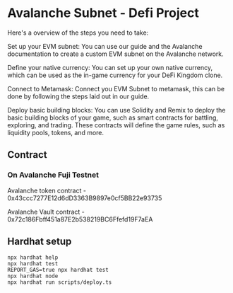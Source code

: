# Avalanche Subnet - Defi Project

Here's a overview of the steps you need to take:

Set up your EVM subnet: You can use our guide and the Avalanche documentation to create a custom EVM subnet on the Avalanche network.

Define your native currency: You can set up your own native currency, which can be used as the in-game currency for your DeFi Kingdom clone.

Connect to Metamask: Connect you EVM Subnet to metamask, this can be done by following the steps laid out in our guide.

Deploy basic building blocks: You can use Solidity and Remix to deploy the basic building blocks of your game, such as smart contracts for battling, exploring, and trading. These contracts will define the game rules, such as liquidity pools, tokens, and more.

## Contract
### On Avalanche Fuji Testnet

Avalanche token contract - 0x43ccc7277E12d6dD3363B9897e0cf5BB22e93735

Avalanche Vault contract - 0x72c186Fbff451a87E2b538219BC6Ffefd19F7aEA  



## Hardhat setup

```shell
npx hardhat help
npx hardhat test
REPORT_GAS=true npx hardhat test
npx hardhat node
npx hardhat run scripts/deploy.ts
```
